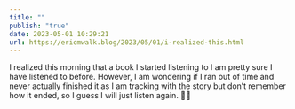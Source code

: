 ```yaml
---
title: ""
publish: "true"
date: 2023-05-01 10:29:21
url: https://ericmwalk.blog/2023/05/01/i-realized-this.html
---
```


I realized this morning that a book I started listening to I am pretty sure I have listened to before. However, I am wondering if I ran out of time and never actually finished it as I am tracking with the story but don’t remember how it ended, so I guess I will just listen again. 🤦‍♂️